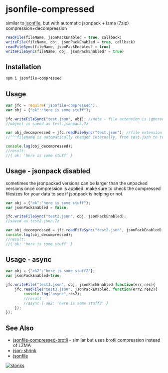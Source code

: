 # jsonfile-compressed

similar to [jsonfile](https://www.npmjs.com/package/jsonfile), but with automatic jsonpack + lzma (7zip) compression+decompression

```javascript
readFile(fileName, jsonPackEnabled = true, callback) 
writeFile(fileName, obj, jsonPackEnabled = true, callback)
readFileSync(fileName, jsonPackEnabled? = true)
writeFileSync(fileName, obj, jsonPackEnabled? = true)
```

## Installation

```sh
npm i jsonfile-compressed
```

## Usage

```javascript
var jfc = require('jsonfile-compressed');
var obj = {"ok":"here is some stuff"};

jfc.writeFileSync("test.json", obj); //note - file extension is ignored
//object is saved as test.jsonpack.7z

var obj_decompressed = jfc.readFileSync("test.json"); //file extension optional
//^^^filename is automatically changed internally, from test.json to to test.jsonpack.7z

console.log(obj_decompressed);
//result:
//{ ok: 'here is some stuff' }
```

## Usage - jsonpack disabled

sometimes the jsonpacked versions can be larger than the unpacked versions once compression is applied. make sure to check the compressed filesizes for your data to see if jsonpack is helping or not.

```javascript
var obj = {"ok":"here is some stuff"};
var jsonPackEnabled = false;

jfc.writeFileSync("test2.json", obj, jsonPackEnabled);
//saved as test2.json.7z 

var obj_decompressed = jfc.readFileSync("test2.json", jsonPackEnabled);
console.log(obj_decompressed);
//result:
//{ ok: 'here is some stuff' }
```

## Usage - async

```javascript
var obj = {"ok2":"here is some stuff2"};
var jsonPackEnabled=true;

jfc.writeFile("test3.json", obj, jsonPackEnabled,function(err,res){
    jfc.readFile("test3.json", jsonPackEnabled, function(err2,res2){
        console.log("async",res2);
        //result
        //async { ok2: 'here is some stuff2' }
    });
});
```

## See Also
- [jsonfile-compressed-brotli](https://www.npmjs.com/package/jsonfile-compressed-brotli) - similar but uses brotli compression instead of LZMA
- [json-shrink](https://www.npmjs.com/package/json-shrink) 
- [jsonfile](https://www.npmjs.com/package/jsonfile)


[![stonks](https://i.imgur.com/UpDxbfe.png)](https://www.npmjs.com/~stonkpunk)



